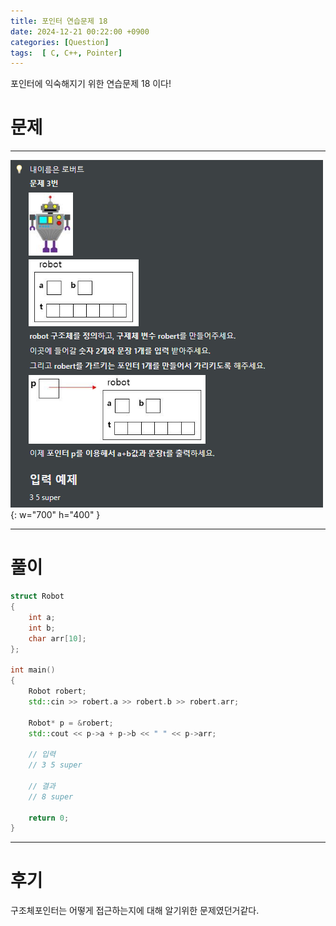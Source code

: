 ```yaml
---
title: 포인터 연습문제 18
date: 2024-12-21 00:22:00 +0900
categories: [Question]  
tags:  [ C, C++, Pointer]
---
```


포인터에 익숙해지기 위한 연습문제 18 이다!

# 문제   
---------------------------------------

![Desktop View](/assets/img/Pointer21.png){: w="700" h="400" }
    
---------------------------------------

# 풀이

```c++
struct Robot
{
    int a;
    int b;
    char arr[10];
};

int main()
{
    Robot robert;
    std::cin >> robert.a >> robert.b >> robert.arr;

    Robot* p = &robert;
    std::cout << p->a + p->b << " " << p->arr;

    // 입력
    // 3 5 super
    
    // 결과
    // 8 super

    return 0;
}
```

---------------------------------------

# 후기

구조체포인터는 어떻게 접근하는지에 대해 알기위한 문제였던거같다.

